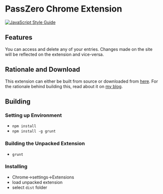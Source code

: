 # PassZero Chrome Extension

[![JavaScript Style Guide](https://img.shields.io/badge/code_style-standard-brightgreen.svg)](https://standardjs.com)

## Features

You can access and delete any of your entries. Changes made on the site will be reflected on the extension and vice-versa.

## Rationale and Download

This extension can either be built from source or downloaded from [here](https://boompig.herokuapp.com/blog/passzero-chrome-extension). For the rationale behind building this, read about it on [my blog](https://boompig.herokuapp.com/blog/passzero-chrome-extension).

## Building

### Setting up Environment

* `npm install`
* `npm install -g grunt`

### Building the Unpacked Extension

* `grunt`

### Installing

* Chrome->settings->Extensions
* load unpacked extension
* select `dist` folder

